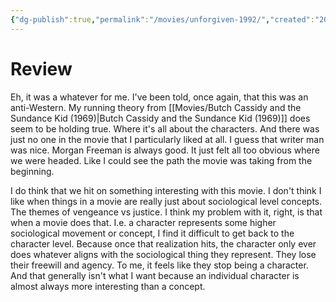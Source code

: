 ```yaml
---
{"dg-publish":true,"permalink":"/movies/unforgiven-1992/","created":"2024-01-25","updated":"2024-02-26"}
---
```



# Review

Eh, it was a whatever for me. I've been told, once again, that this was an anti-Western. My running theory from [[Movies/Butch Cassidy and the Sundance Kid (1969)\|Butch Cassidy and the Sundance Kid (1969)]] does seem to be holding true. Where it's all about the characters. And there was just no one in the movie that I particularly liked at all. I guess that writer man was nice. Morgan Freeman is always good. It just felt all too obvious where we were headed. Like I could see the path the movie was taking from the beginning.

I do think that we hit on something interesting with this movie. I don't think I like when things in a movie are really just about sociological level concepts. The themes of vengeance vs justice. I think my problem with it, right, is that when a movie does that. I.e. a character represents some higher sociological movement or concept, I find it difficult to get back to the character level. Because once that realization hits, the character only ever does whatever aligns with the sociological thing they represent. They lose their freewill and agency.  To me, it feels like they stop being a character. And that generally isn't what I want because an individual character is almost always more interesting than a concept.
